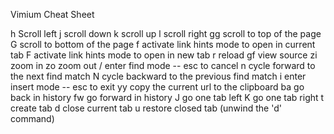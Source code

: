 Vimium Cheat Sheet

h	Scroll left
j       scroll down
k       scroll up
l       scroll right
gg      scroll to top of the page
G       scroll to bottom of the page
f       activate link hints mode to open in current tab
F       activate link hints mode to open in new tab
r       reload
gf      view source
zi      zoom in
zo      zoom out
/       enter find mode -- esc to cancel
n       cycle forward to the next find match
N       cycle backward to the previous find match
i       enter insert mode -- esc to exit
yy      copy the current url to the clipboard
ba      go back in history
fw      go forward in history
J       go one tab left
K       go one tab right
t       create tab
d       close current tab
u       restore closed tab (unwind the 'd' command)
